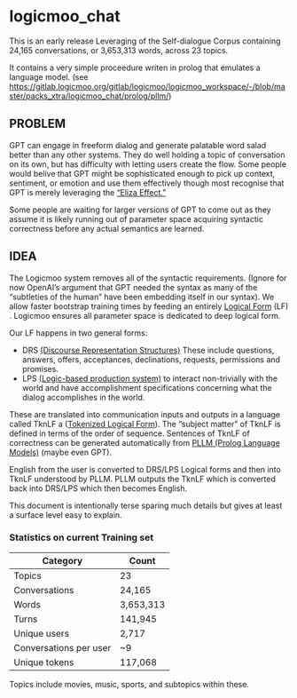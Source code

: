 # logicmoo_chat

This is an early release Leveraging of the Self-dialogue Corpus containing 24,165 conversations, or 3,653,313 words, across 23 topics.

It contains a very simple proceedure writen in prolog that emulates a language model.
(see https://gitlab.logicmoo.org/gitlab/logicmoo/logicmoo_workspace/-/blob/master/packs_xtra/logicmoo_chat/prolog/pllm/)

## PROBLEM   
GPT can engage in freeform dialog and generate palatable word salad better than any other systems.  They do well holding a topic of conversation on its own, but has difficulty with letting users create the flow.  Some people would belive that GPT might be sophisticated enough to pick up context, sentiment, or emotion and use them effectively though most recognise that GPT is merely leveraging the [“Eliza Effect.”](https://en.wikipedia.org/wiki/ELIZA_effect#Overview)

Some people are waiting for larger versions of GPT to come out as they assume it is likely running out of parameter space acquiring syntactic correctness before any actual semantics are learned.
 
## IDEA
The Logicmoo system removes all of the syntactic requirements.  (Ignore for now OpenAI’s argument that GPT needed the syntax as many of the “subtleties of the human” have been embedding itself in our syntax).  We allow faster bootstrap training times by feeding an entirely [Logical Form](https://plato.stanford.edu/entries/logical-form/) (LF) .  Logicmoo ensures all parameter space is dedicated to deep logical form.

Our LF happens in two general forms:
* DRS [(Discourse Representation Structures)](https://plato.stanford.edu/entries/discourse-representation-theory/#DRSLanSynSemAcc) These include questions, answers, offers, acceptances, declinations, requests, permissions and promises.
* LPS [(Logic-based production system)](https://arxiv.org/pdf/1601.00529) to interact non-trivially with the world and have accomplishment specifications concerning what the dialog accomplishes in the world. 

These are translated into communication inputs and outputs in a language called TknLF a ([Tokenized Logical Form](https://logicmoo.org/xwiki/bin/view/Main/Psychology/Mentalese489)).  The “subject matter” of TknLF is defined in terms of the order of sequence.   Sentences of TknLF of correctness can be generated automatically from [PLLM (Prolog Language Models)](https://logicmoo.org:2082/gitlab/logicmoo/logicmoo_workspace/-/tree/master/packs_xtra/logicmoo_chat/prolog/pllm) (maybe even GPT).    

English from the user is converted to DRS/LPS Logical forms and then into TknLF understood by PLLM.   PLLM outputs the TknLF which is converted back into DRS/LPS which then becomes English.  

This document is intentionally terse sparing much details but gives at least a surface level easy to explain.


### Statistics on current Training set


| Category | Count     |
---------- | -----------
| Topics   | 23        |
| Conversations | 24,165 |
| Words    | 3,653,313 |
| Turns    | 141,945   |
| Unique users | 2,717 |
| Conversations per user | ~9 |
| Unique tokens | 117,068 |

Topics include movies, music, sports, and subtopics within these.


